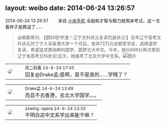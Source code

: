 layout: weibo
date: 2014-06-24 13:26:57
---
<meta name="referrer" content="no-referrer" />

2014-06-24 13:26:57  &nbsp;&nbsp;&nbsp;&nbsp;&nbsp;&nbsp; 来自 <a href="http://app.weibo.com/t/feed/22zMnn" rel="nofollow">小米手机</a>
全副和才智与精力就用来考试，这一生看样子是葬送了……
>  @南都周刊: 【颤抖吧!学渣！辽宁文科状元复读仍是状元!】去年辽宁高考文科状元刘丁宁入读香港大学一个月后，放弃72万元全额奖学金，选择退学复读，希望追求更纯粹的国学，圆梦北大中文。今年，她以666分再次拿到辽宁省高考文科状元!这次，她报考了北京大学中文系。 ​​​
>  ![图片](https://ww3.sinaimg.cn/large/61d7cd94jw1ehox276v7yj20hs0ec0va.jpg)

<table style="width: 100%;">
  <tr>
    <td style="width: 40px;"><img style="border-radius:50%" src="https://tva3.sinaimg.cn/crop.0.0.639.639.50/6d2a6003jw8f3idy69w2gj20hs0hrt9g.jpg?KID=imgbed,tva&Expires=1624465120&ssig=uyEvasx9uj"></td>
    <td colspan="2"><small>风二码畜 14-6-24 17:55</small><br/>回复@Drake孟:是啊，是不是真的……学残了？</td>
  </tr>
</table>

<table style="width: 100%;">
  <tr>
    <td style="width: 40px;"><img style="border-radius:50%" src="https://tva2.sinaimg.cn/crop.52.55.553.553.50/483c94a3jw1eblo5ch8jxj20j60pnjwq.jpg?KID=imgbed,tva&Expires=1624465120&ssig=8jfnVe5ML%2B"></td>
    <td colspan="2"><small>Drake孟 14-6-24 13:49</small><br/>而且不去香港，去北大学国学。。。</td>
  </tr>
</table>

<table style="width: 100%;">
  <tr>
    <td style="width: 40px;"><img style="border-radius:50%" src="https://tva4.sinaimg.cn/crop.0.0.180.180.50/735b8c72jw1e8qgp5bmzyj2050050aa8.jpg?KID=imgbed,tva&Expires=1624465120&ssig=rh%2ByUZYKXr"></td>
    <td colspan="2"><small>zxwing-opera 14-6-24 13:33</small><br/>不明白这中文系学出来能干嘛？</td>
  </tr>
</table>
